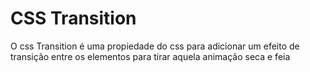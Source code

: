<h1>CSS Transition</h1>

<p>O css Transition é uma propiedade do css para adicionar um efeito de transição entre os elementos para tirar aquela animação seca e feia</p>
